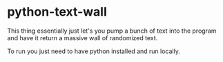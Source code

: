 # python-text-wall

This thing essentially just let's you pump a bunch of text into the program and have it return a massive wall of randomized text.

To run you just need to have python installed and run locally.